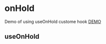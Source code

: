 # onHold
Demo of using useOnHold custome hook [DEMO](https://ordamari.github.io/onHold/)

## useOnHold
